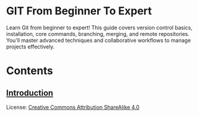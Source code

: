 # GIT From Beginner To Expert
Learn Git from beginner to expert! This guide covers version control basics, installation, core commands, branching, merging, and remote repositories. You'll master advanced techniques and collaborative workflows to manage projects effectively.

# Contents

## [Introduction](/Intro.md)

License: [Creative Commons Attribution ShareAlike 4.0](https://creativecommons.org/licenses/by-sa/4.0/)
